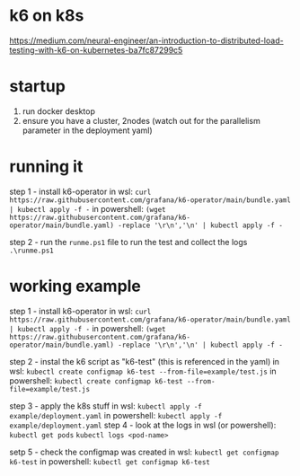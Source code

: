# k6 on k8s

https://medium.com/neural-engineer/an-introduction-to-distributed-load-testing-with-k6-on-kubernetes-ba7fc87299c5

# startup

1. run docker desktop
2. ensure you have a cluster, 2nodes (watch out for the parallelism parameter in the deployment yaml)

# running it

step 1 - install k6-operator
in wsl: `curl https://raw.githubusercontent.com/grafana/k6-operator/main/bundle.yaml | kubectl apply -f -`
in powershell: `(wget https://raw.githubusercontent.com/grafana/k6-operator/main/bundle.yaml) -replace '\r\n','\n' | kubectl apply -f - `

step 2 - run the `runme.ps1` file to run the test and collect the logs
`.\runme.ps1`

# working example

step 1 - install k6-operator
in wsl: `curl https://raw.githubusercontent.com/grafana/k6-operator/main/bundle.yaml | kubectl apply -f -`
in powershell: `(wget https://raw.githubusercontent.com/grafana/k6-operator/main/bundle.yaml) -replace '\r\n','\n' | kubectl apply -f - `

step 2 - instal the k6 script as "k6-test" (this is referenced in the yaml)
in wsl: `kubectl create configmap k6-test --from-file=example/test.js`
in powershell: `kubectl create configmap k6-test --from-file=example/test.js`

step 3 - apply the k8s stuff
in wsl: `kubectl apply -f example/deployment.yaml`
in powershell: `kubectl apply -f example/deployment.yaml`
step 4 - look at the logs
in wsl (or powershell):
`kubectl get pods`
`kubectl logs <pod-name>`

setp 5 - check the configmap was created
in wsl: `kubectl get configmap k6-test`
in powershell: `kubectl get configmap k6-test`
